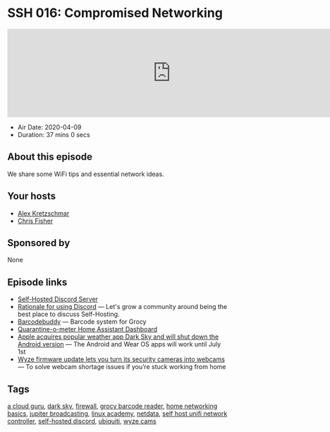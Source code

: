# SSH 016: Compromised Networking

<iframe src="https://player.fireside.fm/v2/dUlrHQih+63gtf9wo?theme=dark" width="740" height="200" frameborder="0" scrolling="no"></iframe>

* Air Date: 2020-04-09
* Duration: 37 mins 0 secs

## About this episode

We share some WiFi tips and essential network ideas.

## Your hosts
* [Alex Kretzschmar](https://selfhosted.show/hosts/alexktz)
* [Chris Fisher](https://selfhosted.show/hosts/chrislas)

## Sponsored by

None



## Episode links

  * [Self-Hosted Discord Server](https://discord.gg/n49fgkp "Self-Hosted Discord Server")
  * [Rationale for using Discord](https://blog.ktz.me/self-hosted-launches-a-discord-server/ "Rationale for using Discord") — Let's grow a community around being the best place to discuss Self-Hosting.
  * [Barcodebuddy](https://github.com/Forceu/barcodebuddy "Barcodebuddy") — Barcode system for Grocy
  * [Quarantine-o-meter Home Assistant Dashboard](https://gist.github.com/IronicBadger/1a4504b3a23d9952cec0c61127b6ac4f "Quarantine-o-meter Home Assistant Dashboard")
  * [Apple acquires popular weather app Dark Sky and will shut down the Android version](https://www.theverge.com/2020/3/31/21201666/apple-acquires-weather-app-dark-sky-shut-down-android-wear-os-ios "Apple acquires popular weather app Dark Sky and will shut down the Android version") — The Android and Wear OS apps will work until July 1st
  * [Wyze firmware update lets you turn its security cameras into webcams](https://www.theverge.com/2020/3/31/21202022/wyze-firmware-update-webcam-security-camera-transform-solution-guide "Wyze firmware update lets you turn its security cameras into webcams") — To solve webcam shortage issues if you’re stuck working from home



## Tags

[a cloud guru](https://selfhosted.show/tags/a%20cloud%20guru), [dark sky](https://selfhosted.show/tags/dark%20sky), [firewall](https://selfhosted.show/tags/firewall), [grocy barcode reader](https://selfhosted.show/tags/grocy%20barcode%20reader), [home networking basics](https://selfhosted.show/tags/home%20networking%20basics), [jupiter broadcasting](https://selfhosted.show/tags/jupiter%20broadcasting), [linux academy](https://selfhosted.show/tags/linux%20academy), [netdata](https://selfhosted.show/tags/netdata), [self host unifi network controller](https://selfhosted.show/tags/self%20host%20unifi%20network%20controller), [self-hosted discord](https://selfhosted.show/tags/self-hosted%20discord), [ubiquiti](https://selfhosted.show/tags/ubiquiti), [wyze cams](https://selfhosted.show/tags/wyze%20cams)